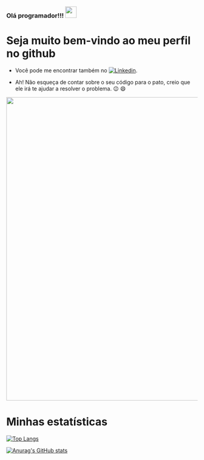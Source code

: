 ### Olá programador!!! <img src="https://raw.githubusercontent.com/MartinHeinz/MartinHeinz/master/wave.gif" width="30px">
# Seja muito bem-vindo ao meu perfil no github

- Você pode me encontrar também no [![Linkedin](https://user-images.githubusercontent.com/52457167/110224156-fa657480-7eb7-11eb-8def-a22042b49d6e.png)](https://www.linkedin.com/in/rafaelnlourenco/).

- Ah! Não esqueça de contar sobre o seu código para o pato, creio que ele irá te ajudar a resolver o problema. :wink: :smile:

<img src="https://i.imgur.com/FjdtGRx.png" width="800px">

# Minhas estatísticas

[![Top Langs](https://github-readme-stats.vercel.app/api/top-langs/?username=anuraghazra)](https://github.com/anuraghazra/github-readme-stats)

[![Anurag's GitHub stats](https://github-readme-stats.vercel.app/api?username=Rafasputnick&hide=stars,prs)](https://github.com/anuraghazra/github-readme-stats)

